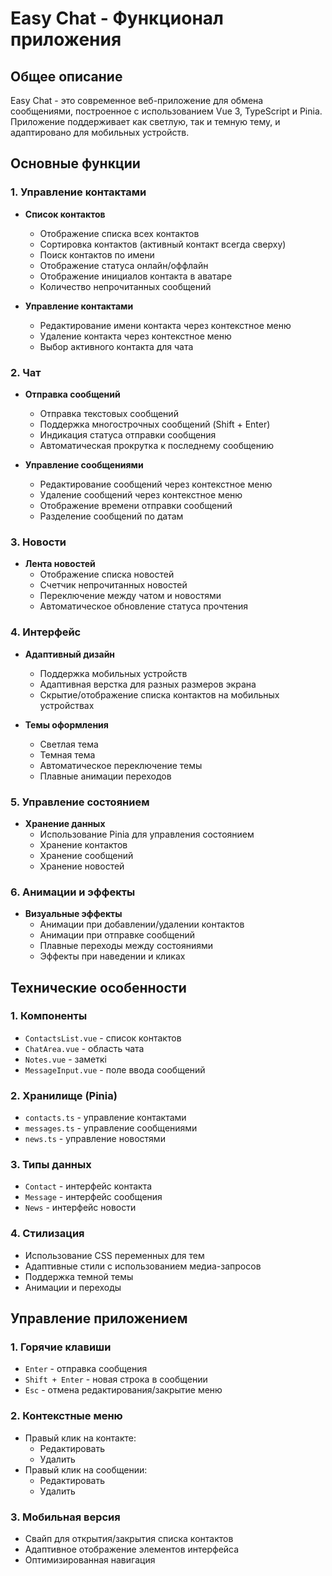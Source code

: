 # Easy Chat - Функционал приложения

## Общее описание

Easy Chat - это современное веб-приложение для обмена сообщениями, построенное с использованием Vue 3, TypeScript и Pinia. Приложение поддерживает как светлую, так и темную тему, и адаптировано для мобильных устройств.

## Основные функции

### 1. Управление контактами

- **Список контактов**

    - Отображение списка всех контактов
    - Сортировка контактов (активный контакт всегда сверху)
    - Поиск контактов по имени
    - Отображение статуса онлайн/оффлайн
    - Отображение инициалов контакта в аватаре
    - Количество непрочитанных сообщений

- **Управление контактами**
    - Редактирование имени контакта через контекстное меню
    - Удаление контакта через контекстное меню
    - Выбор активного контакта для чата

### 2. Чат

- **Отправка сообщений**

    - Отправка текстовых сообщений
    - Поддержка многострочных сообщений (Shift + Enter)
    - Индикация статуса отправки сообщения
    - Автоматическая прокрутка к последнему сообщению

- **Управление сообщениями**
    - Редактирование сообщений через контекстное меню
    - Удаление сообщений через контекстное меню
    - Отображение времени отправки сообщений
    - Разделение сообщений по датам

### 3. Новости

- **Лента новостей**
    - Отображение списка новостей
    - Счетчик непрочитанных новостей
    - Переключение между чатом и новостями
    - Автоматическое обновление статуса прочтения

### 4. Интерфейс

- **Адаптивный дизайн**

    - Поддержка мобильных устройств
    - Адаптивная верстка для разных размеров экрана
    - Скрытие/отображение списка контактов на мобильных устройствах

- **Темы оформления**
    - Светлая тема
    - Темная тема
    - Автоматическое переключение темы
    - Плавные анимации переходов

### 5. Управление состоянием

- **Хранение данных**
    - Использование Pinia для управления состоянием
    - Хранение контактов
    - Хранение сообщений
    - Хранение новостей

### 6. Анимации и эффекты

- **Визуальные эффекты**
    - Анимации при добавлении/удалении контактов
    - Анимации при отправке сообщений
    - Плавные переходы между состояниями
    - Эффекты при наведении и кликах

## Технические особенности

### 1. Компоненты

- `ContactsList.vue` - список контактов
- `ChatArea.vue` - область чата
- `Notes.vue` - заметкі
- `MessageInput.vue` - поле ввода сообщений

### 2. Хранилище (Pinia)

- `contacts.ts` - управление контактами
- `messages.ts` - управление сообщениями
- `news.ts` - управление новостями

### 3. Типы данных

- `Contact` - интерфейс контакта
- `Message` - интерфейс сообщения
- `News` - интерфейс новости

### 4. Стилизация

- Использование CSS переменных для тем
- Адаптивные стили с использованием медиа-запросов
- Поддержка темной темы
- Анимации и переходы

## Управление приложением

### 1. Горячие клавиши

- `Enter` - отправка сообщения
- `Shift + Enter` - новая строка в сообщении
- `Esc` - отмена редактирования/закрытие меню

### 2. Контекстные меню

- Правый клик на контакте:
    - Редактировать
    - Удалить
- Правый клик на сообщении:
    - Редактировать
    - Удалить

### 3. Мобильная версия

- Свайп для открытия/закрытия списка контактов
- Адаптивное отображение элементов интерфейса
- Оптимизированная навигация
